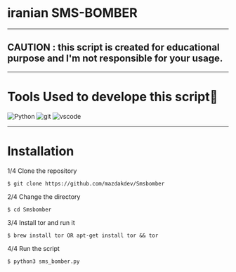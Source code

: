 # iranian SMS-BOMBER

- - - -
## CAUTION : this script is created for educational purpose and I'm not responsible for your usage.
- - - -

# Tools Used to develope this script🎯

![Python](https://img.shields.io/badge/Python-3776AB?style=for-the-badge&logo=python&logoColor=white)
![git](https://img.shields.io/badge/Git-F05032?style=for-the-badge&logo=git&logoColor=white)
![vscode](https://img.shields.io/badge/Visual_Studio_Code-0078D4?style=for-the-badge&logo=visual%20studio%20code&logoColor=white)


- - - - 
# Installation 


1/4 Clone the repository
   
    $ git clone https://github.com/mazdakdev/Smsbomber
    

2/4 Change the directory
   
    $ cd Smsbomber
    
    
3/4 Install tor and run it
   
    $ brew install tor OR apt-get install tor && tor
    
    
 4/4 Run the script
   
    $ python3 sms_bomber.py
    
    
